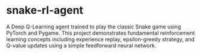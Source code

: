 # snake-rl-agent
A Deep Q-Learning agent trained to play the classic Snake game using PyTorch and Pygame. This project demonstrates fundamental reinforcement learning concepts including experience replay, epsilon-greedy strategy, and Q-value updates using a simple feedforward neural network.

